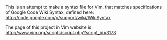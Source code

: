 This is an attempt to make a syntax file for Vim, that matches specifications of Google Code Wiki Syntax, defined here: http://code.google.com/p/support/wiki/WikiSyntax

The page of this project in Vim website is http://www.vim.org/scripts/script.php?script_id=3173